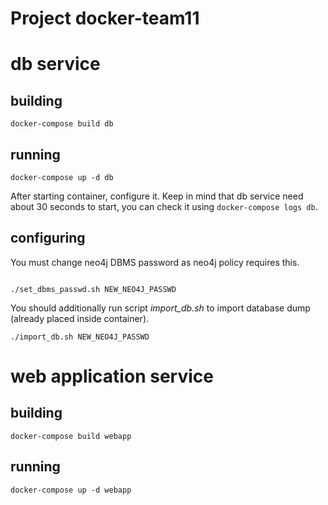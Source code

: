 # Project docker-team11
# db service
## building
```
docker-compose build db
```

## running

```
docker-compose up -d db
```
After starting container, configure it. Keep in mind that db service need 
about 30 seconds to start, you can check it using ```docker-compose logs db```.

## configuring
You must change neo4j DBMS password as neo4j policy requires this.
```

./set_dbms_passwd.sh NEW_NEO4J_PASSWD
```
You should additionally run script *import_db.sh*
to import database dump (already placed inside container).

```
./import_db.sh NEW_NEO4J_PASSWD
```
# web application service
## building
```
docker-compose build webapp
```
## running
```
docker-compose up -d webapp
```

